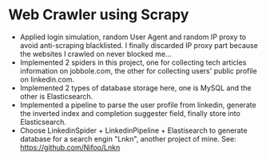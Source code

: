 # Web Crawler using Scrapy
- Applied login simulation, random User Agent and random IP proxy to avoid anti-scraping blacklisted. I finally discarded IP proxy part because the websites I crawled on never blocked me...
- Implemented 2 spiders in this project, one for collecting tech articles information on jobbole.com, the other for collecting users' public profile on linkedin.com.
- Implemented 2 types of database storage here, one is MySQL and the other is Elasticsearch.
- Implemented a pipeline to parse the user profile from linkedin, generate the inverted index and completion suggester field, finally store into Elasticsearch.
- Choose LinkedinSpider + LinkedinPipeline + Elastisearch to generate database for a search engin "Lnkn", another project of mine. See: https://github.com/Nifoo/Lnkn
